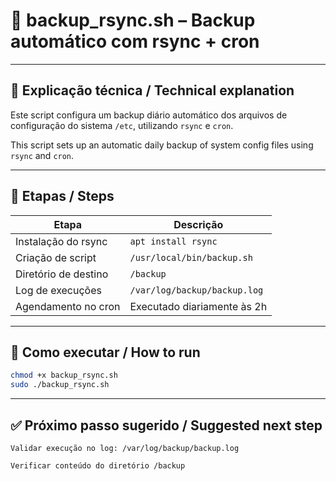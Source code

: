 # 💾 backup_rsync.sh – Backup automático com rsync + cron

---

## 📝 Explicação técnica / Technical explanation

Este script configura um backup diário automático dos arquivos de configuração do sistema `/etc`, utilizando `rsync` e `cron`.

This script sets up an automatic daily backup of system config files using `rsync` and `cron`.

---

## 🔁 Etapas / Steps

| Etapa                    | Descrição                                      |
|--------------------------|-----------------------------------------------|
| Instalação do rsync      | `apt install rsync`                           |
| Criação de script        | `/usr/local/bin/backup.sh`                   |
| Diretório de destino     | `/backup`                                     |
| Log de execuções         | `/var/log/backup/backup.log`                 |
| Agendamento no cron      | Executado diariamente às 2h                   |

---

## 🚀 Como executar / How to run

```bash
chmod +x backup_rsync.sh
sudo ./backup_rsync.sh
```
---

## ✅ Próximo passo sugerido / Suggested next step

    Validar execução no log: /var/log/backup/backup.log

    Verificar conteúdo do diretório /backup

